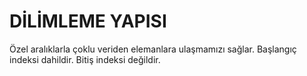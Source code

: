# DİLİMLEME YAPISI
Özel aralıklarla çoklu veriden elemanlara ulaşmamızı sağlar. Başlangıç indeksi dahildir. Bitiş indeksi değildir.
